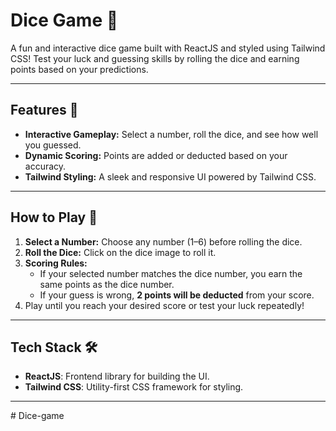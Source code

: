 # Dice Game 🎲

A fun and interactive dice game built with ReactJS and styled using Tailwind CSS! Test your luck and guessing skills by rolling the dice and earning points based on your predictions.

---

## Features 🚀
- **Interactive Gameplay:** Select a number, roll the dice, and see how well you guessed.
- **Dynamic Scoring:** Points are added or deducted based on your accuracy.
- **Tailwind Styling:** A sleek and responsive UI powered by Tailwind CSS.

---

## How to Play 📜
1. **Select a Number:** Choose any number (1–6) before rolling the dice.
2. **Roll the Dice:** Click on the dice image to roll it.
3. **Scoring Rules:**
   - If your selected number matches the dice number, you earn the same points as the dice number.
   - If your guess is wrong, **2 points will be deducted** from your score.
4. Play until you reach your desired score or test your luck repeatedly!

---

## Tech Stack 🛠️
- **ReactJS**: Frontend library for building the UI.
- **Tailwind CSS**: Utility-first CSS framework for styling.

---
#   D i c e - g a m e  
 